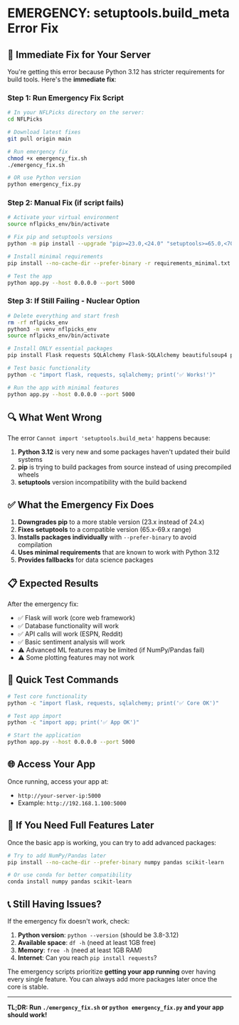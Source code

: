 # EMERGENCY: setuptools.build_meta Error Fix

## 🚨 Immediate Fix for Your Server

You're getting this error because Python 3.12 has stricter requirements for build tools. Here's the **immediate fix**:

### Step 1: Run Emergency Fix Script
```bash
# In your NFLPicks directory on the server:
cd NFLPicks

# Download latest fixes
git pull origin main

# Run emergency fix
chmod +x emergency_fix.sh
./emergency_fix.sh

# OR use Python version
python emergency_fix.py
```

### Step 2: Manual Fix (if script fails)
```bash
# Activate your virtual environment
source nflpicks_env/bin/activate

# Fix pip and setuptools versions
python -m pip install --upgrade "pip>=23.0,<24.0" "setuptools>=65.0,<70.0" "wheel>=0.38.0"

# Install minimal requirements
pip install --no-cache-dir --prefer-binary -r requirements_minimal.txt

# Test the app
python app.py --host 0.0.0.0 --port 5000
```

### Step 3: If Still Failing - Nuclear Option
```bash
# Delete everything and start fresh
rm -rf nflpicks_env
python3 -m venv nflpicks_env
source nflpicks_env/bin/activate

# Install ONLY essential packages
pip install Flask requests SQLAlchemy Flask-SQLAlchemy beautifulsoup4 python-dotenv vaderSentiment

# Test basic functionality
python -c "import flask, requests, sqlalchemy; print('✅ Works!')"

# Run the app with minimal features
python app.py --host 0.0.0.0 --port 5000
```

## 🔍 What Went Wrong

The error `Cannot import 'setuptools.build_meta'` happens because:
1. **Python 3.12** is very new and some packages haven't updated their build systems
2. **pip** is trying to build packages from source instead of using precompiled wheels
3. **setuptools** version incompatibility with the build backend

## ✅ What the Emergency Fix Does

1. **Downgrades pip** to a more stable version (23.x instead of 24.x)
2. **Fixes setuptools** to a compatible version (65.x-69.x range)
3. **Installs packages individually** with `--prefer-binary` to avoid compilation
4. **Uses minimal requirements** that are known to work with Python 3.12
5. **Provides fallbacks** for data science packages

## 📋 Expected Results

After the emergency fix:
- ✅ Flask will work (core web framework)
- ✅ Database functionality will work
- ✅ API calls will work (ESPN, Reddit)
- ✅ Basic sentiment analysis will work
- ⚠️ Advanced ML features may be limited (if NumPy/Pandas fail)
- ⚠️ Some plotting features may not work

## 🚀 Quick Test Commands

```bash
# Test core functionality
python -c "import flask, requests, sqlalchemy; print('✅ Core OK')"

# Test app import
python -c "import app; print('✅ App OK')"

# Start the application
python app.py --host 0.0.0.0 --port 5000
```

## 🌐 Access Your App

Once running, access your app at:
- `http://your-server-ip:5000`
- Example: `http://192.168.1.100:5000`

## 🔄 If You Need Full Features Later

Once the basic app is working, you can try to add advanced packages:

```bash
# Try to add NumPy/Pandas later
pip install --no-cache-dir --prefer-binary numpy pandas scikit-learn

# Or use conda for better compatibility
conda install numpy pandas scikit-learn
```

## 📞 Still Having Issues?

If the emergency fix doesn't work, check:
1. **Python version**: `python --version` (should be 3.8-3.12)
2. **Available space**: `df -h` (need at least 1GB free)
3. **Memory**: `free -h` (need at least 1GB RAM)
4. **Internet**: Can you reach `pip install requests`?

The emergency scripts prioritize **getting your app running** over having every single feature. You can always add more packages later once the core is stable.

---

**TL;DR: Run `./emergency_fix.sh` or `python emergency_fix.py` and your app should work!**
